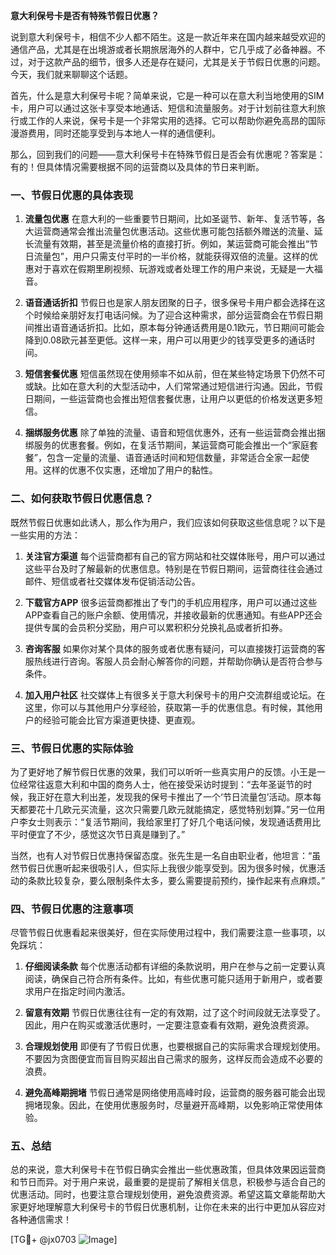 **意大利保号卡是否有特殊节假日优惠？**

说到意大利保号卡，相信不少人都不陌生。这是一款近年来在国内越来越受欢迎的通信产品，尤其是在出境游或者长期旅居海外的人群中，它几乎成了必备神器。不过，对于这款产品的细节，很多人还是存在疑问，尤其是关于节假日优惠的问题。今天，我们就来聊聊这个话题。

首先，什么是意大利保号卡呢？简单来说，它是一种可以在意大利当地使用的SIM卡，用户可以通过这张卡享受本地通话、短信和流量服务。对于计划前往意大利旅行或工作的人来说，保号卡是一个非常实用的选择。它可以帮助你避免高昂的国际漫游费用，同时还能享受到与本地人一样的通信便利。

那么，回到我们的问题——意大利保号卡在特殊节假日是否会有优惠呢？答案是：有的！但具体情况需要根据不同的运营商以及具体的节日来判断。

### 一、节假日优惠的具体表现

1. **流量包优惠**
   在意大利的一些重要节日期间，比如圣诞节、新年、复活节等，各大运营商通常会推出流量包优惠活动。这些优惠可能包括额外赠送的流量、延长流量有效期，甚至是流量价格的直接打折。例如，某运营商可能会推出“节日流量包”，用户只需支付平时的一半价格，就能获得双倍的流量。这样的优惠对于喜欢在假期里刷视频、玩游戏或者处理工作的用户来说，无疑是一大福音。

2. **语音通话折扣**
   节假日也是家人朋友团聚的日子，很多保号卡用户都会选择在这个时候给亲朋好友打电话问候。为了迎合这种需求，部分运营商会在节假日期间推出语音通话折扣。比如，原本每分钟通话费用是0.1欧元，节日期间可能会降到0.08欧元甚至更低。这样一来，用户可以用更少的钱享受更多的通话时间。

3. **短信套餐优惠**
   短信虽然现在使用频率不如从前，但在某些特定场景下仍然不可或缺。比如在意大利的大型活动中，人们常常通过短信进行沟通。因此，节假日期间，一些运营商也会推出短信套餐优惠，让用户以更低的价格发送更多短信。

4. **捆绑服务优惠**
   除了单独的流量、语音和短信优惠外，还有一些运营商会推出捆绑服务的优惠套餐。例如，在复活节期间，某运营商可能会推出一个“家庭套餐”，包含一定量的流量、语音通话时间和短信数量，非常适合全家一起使用。这样的优惠不仅实惠，还增加了用户的黏性。

### 二、如何获取节假日优惠信息？

既然节假日优惠如此诱人，那么作为用户，我们应该如何获取这些信息呢？以下是一些实用的方法：

1. **关注官方渠道**
   每个运营商都有自己的官方网站和社交媒体账号，用户可以通过这些平台及时了解最新的优惠信息。特别是在节假日期间，运营商往往会通过邮件、短信或者社交媒体发布促销活动公告。

2. **下载官方APP**
   很多运营商都推出了专门的手机应用程序，用户可以通过这些APP查看自己的账户余额、使用情况，并接收最新的优惠通知。有些APP还会提供专属的会员积分奖励，用户可以累积积分兑换礼品或者折扣券。

3. **咨询客服**
   如果你对某个具体的服务或者优惠有疑问，可以直接拨打运营商的客服热线进行咨询。客服人员会耐心解答你的问题，并帮助你确认是否符合参与条件。

4. **加入用户社区**
   社交媒体上有很多关于意大利保号卡的用户交流群组或论坛。在这里，你可以与其他用户分享经验，获取第一手的优惠信息。有时候，其他用户的经验可能会比官方渠道更快捷、更直观。

### 三、节假日优惠的实际体验

为了更好地了解节假日优惠的效果，我们可以听听一些真实用户的反馈。小王是一位经常往返意大利和中国的商务人士，他在接受采访时提到：“去年圣诞节的时候，我正好在意大利出差，发现我的保号卡推出了一个‘节日流量包’活动。原本每天都要花十几欧元买流量，这次只需要几欧元就能搞定，感觉特别划算。”另一位用户李女士则表示：“复活节期间，我给家里打了好几个电话问候，发现通话费用比平时便宜了不少，感觉这次节日真是赚到了。”

当然，也有人对节假日优惠持保留态度。张先生是一名自由职业者，他坦言：“虽然节假日优惠听起来很吸引人，但实际上我很少能享受到。因为很多时候，优惠活动的条款比较复杂，要么限制条件太多，要么需要提前预约，操作起来有点麻烦。”

### 四、节假日优惠的注意事项

尽管节假日优惠看起来很美好，但在实际使用过程中，我们需要注意一些事项，以免踩坑：

1. **仔细阅读条款**
   每个优惠活动都有详细的条款说明，用户在参与之前一定要认真阅读，确保自己符合所有条件。比如，有些优惠可能只适用于新用户，或者要求用户在指定时间内激活。

2. **留意有效期**
   节假日优惠往往有一定的有效期，过了这个时间段就无法享受了。因此，用户在购买或激活优惠时，一定要注意查看有效期，避免浪费资源。

3. **合理规划使用**
   即便有了节假日优惠，也要根据自己的实际需求合理规划使用。不要因为贪图便宜而盲目购买超出自己需求的服务，这样反而会造成不必要的浪费。

4. **避免高峰期拥堵**
   节假日通常是网络使用高峰时段，运营商的服务器可能会出现拥堵现象。因此，在使用优惠服务时，尽量避开高峰期，以免影响正常使用体验。

### 五、总结

总的来说，意大利保号卡在节假日确实会推出一些优惠政策，但具体效果因运营商和节日而异。对于用户来说，最重要的是提前了解相关信息，积极参与适合自己的优惠活动。同时，也要注意合理规划使用，避免浪费资源。希望这篇文章能帮助大家更好地理解意大利保号卡的节假日优惠机制，让你在未来的出行中更加从容应对各种通信需求！

[TG💪+ @jx0703 ![Image](https://github.com/user-attachments/assets/dbca1d08-cadb-493c-b0ec-ad6f7a83f270)]